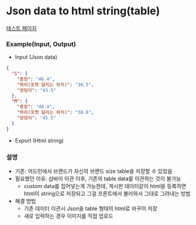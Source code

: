 # Json data to html string(table)
[테스트 페이지](https://humonnom.github.io/size-table/)

### Example(Input, Output)
* Input (Json data)
```json
{
  "S": {
    "총장": "46.4",
    "허리(포켓 달리는 위치)": "36.5",
    "엉덩이": "43.5"
  },
  "M": {
    "총장": "48.4",
    "허리(포켓 달리는 위치)": "38.6",
    "엉덩이": "45.5"
  }
}
```
* Export (Html string)


### 설명

* 기존: 어드민에서 브랜드가 자신의 브랜드 size table을 저장할 수 있었음
* 필요했던 이유: 샵바이 이관 이후, 기존의 table data를 이관하는 것이 불가능
   * custom data를 집어넣는게 가능한데, 게시판 데이터같이 html을 등록하면 html이 string으로 저장되고 그걸 프론트에서 불러와서 그대로 그려내는 방법
* 해결 방법
   * 기존 데이터 이관시 Json을 table 형태의 html로 바꾸어 저장
   * 새로 입력하는 경우 이미지를 직접 업로드 
